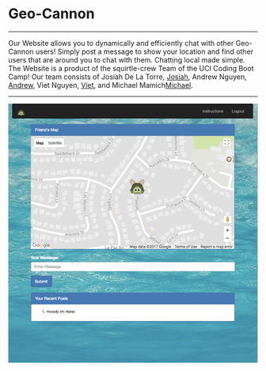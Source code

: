 # Geo-Cannon
___
Our Website allows you to dynamically and efficiently chat with other Geo-Cannon users! Simply post a message to show your location and find other users that are around you to chat with them. Chatting local made simple. The Website is a product of the squirtle-crew Team of the UCI Coding Boot Camp! Our team consists of Josiah De La Torre, [Josiah](https://github.com/jodelat), Andrew Nguyen, [Andrew](https://github.com/andrewnguyen14), Viet Nguyen, [Viet](https://github.com/BuiltbyViet), and Michael Mamich[Michael](https://github.com/MMMamich).

___

![Geo-Cannon-Picture](public/images/GeoMap.png)
